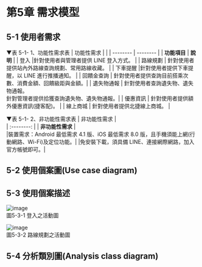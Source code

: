 # 第5章	需求模型
## 5-1 使用者需求
▼表 5-1- 1、功能性需求表
| 功能性需求    |      | 
| --------         | -------- | 
| **功能項目**     | **說明**     | 
| 登入              |針對使用者與管理者提供 LINE 登入方式。                  | 
| 路線規劃          | 針對使用者提供站內外路線查詢規劃、常用路線收藏。         |
| 下車提醒          |針對使用者提供下車提醒，以 LINE 進行推播通知。           | 
| 回饋金查詢        | 針對使用者提供查詢目前搭乘次數、消費金額、回饋級距與金額。| 
| 遺失物通報        | 針對使用者查詢遺失物、遺失物通報。<br>針對管理者提供拾獲查詢遺失物、遺失物通報。|
| 優惠資訊          | 針對使用者提供額外優惠資訊(捷客配)。                    |
| 線上商城          | 針對使用者提供北捷線上商城。                            |

▼表 5-1- 2、非功能性需求表
| 非功能性需求                       |      
| :--------:                        | 
| **非功能性需求**                   |       
|裝置需求：Android 最低需求 4.1 版、iOS 最低需求 8.0 版，且手機須能上網(行動網路、Wi-Fi)及定位功能。| 
|免安裝下載，須具備 LINE、連接網際網路，加入官方帳號即可。| 

## 5-2 使用個案圖(Use case diagram)


## 5-3  使用個案描述

![image](https://user-images.githubusercontent.com/97872578/169222171-dc54582b-e61d-4296-85cb-8cc719006af7.png)  
圖5-3-1 登入之活動圖  


![image](https://user-images.githubusercontent.com/97872578/169222751-b37f66a5-0553-48cc-a200-dbc47081cbd2.png)  
圖5-3-2 路線規劃之活動圖  




## 5-4 分析類別圖(Analysis class diagram)


